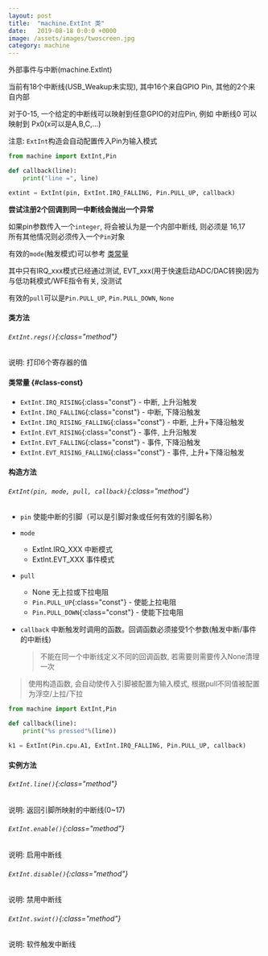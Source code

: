 ```yaml
---
layout: post
title:  "machine.ExtInt 类"
date:   2019-08-18 0:0:0 +0000
image: /assets/images/twoscreen.jpg
category: machine
---
```


外部事件与中断(machine.ExtInt)


当前有18个中断线(USB_Weakup未实现), 其中16个来自GPIO Pin, 其他的2个来自内部

对于0-15, 一个给定的中断线可以映射到任意GPIO的对应Pin, 例如 中断线0 可以映射到 Px0(x可以是A,B,C,...)

注意: `ExtInt`构造会自动配置传入Pin为输入模式

```python
from machine import ExtInt,Pin

def callback(line):
    print("line =", line)

extint = ExtInt(pin, ExtInt.IRQ_FALLING, Pin.PULL_UP, callback)
```

**尝试注册2个回调到同一中断线会抛出一个异常**

如果pin参数传入一个`integer`, 将会被认为是一个内部中断线, 则必须是 16,17  
所有其他情况则必须传入一个`Pin`对象

有效的`mode`(触发模式)可以参考 [类常量](#class-const)

其中只有IRQ_xxx模式已经通过测试, EVT_xxx(用于快速启动ADC/DAC转换)因为与低功耗模式/WFE指令有关, 没测试

有效的`pull`可以是`Pin.PULL_UP`, `Pin.PULL_DOWN`, `None`

#### 类方法

###### `ExtInt.regs()`{:class="method"}
    
说明: 打印6个寄存器的值


#### 类常量 {#class-const}

- `ExtInt.IRQ_RISING`{:class="const"} - 中断, 上升沿触发
- `ExtInt.IRQ_FALLING`{:class="const"} - 中断, 下降沿触发
- `ExtInt.IRQ_RISING_FALLING`{:class="const"} - 中断, 上升+下降沿触发
- `ExtInt.EVT_RISING`{:class="const"} - 事件, 上升沿触发
- `ExtInt.EVT_FALLING`{:class="const"} - 事件, 下降沿触发
- `ExtInt.EVT_RISING_FALLING`{:class="const"} - 事件, 上升+下降沿触发



#### 构造方法

###### `ExtInt(pin, mode, pull, callback)`{:class="method"}
- `pin` 使能中断的引脚（可以是引脚对象或任何有效的引脚名称）
- `mode`
    - ExtInt.IRQ_XXX 中断模式
    - ExtInt.EVT_XXX 事件模式
- `pull`
    - None 无上拉或下拉电阻
    - `Pin.PULL_UP`{:class="const"} - 使能上拉电阻
    - `Pin.PULL_DOWN`{:class="const"} - 使能下拉电阻

- `callback` 中断触发时调用的函数。回调函数必须接受1个参数(触发中断/事件的中断线)
    > 不能在同一个中断线定义不同的回调函数, 若需要则需要传入None清理一次

> 使用构造函数, 会自动使传入引脚被配置为输入模式, 根据pull不同值被配置为浮空/上拉/下拉

```python
from machine import ExtInt,Pin

def callback(line):
    print("%s pressed"%(line))

k1 = ExtInt(Pin.cpu.A1, ExtInt.IRQ_FALLING, Pin.PULL_UP, callback)
```

#### 实例方法

###### `ExtInt.line()`{:class="method"}
    
说明: 返回引脚所映射的中断线(0~17)

###### `ExtInt.enable()`{:class="method"}
    
说明: 启用中断线

###### `ExtInt.disable()`{:class="method"}
    
说明: 禁用中断线

###### `ExtInt.swint()`{:class="method"}
    
说明: 软件触发中断线
